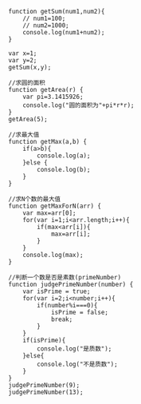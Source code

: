 	function getSum(num1,num2){
		// num1=100;
		// num2=1000;
		console.log(num1+num2);
	}

	var x=1;
	var y=2;
	getSum(x,y);

	//求圆的面积
	function getArea(r) {
		var pi=3.1415926;
		console.log("圆的面积为"+pi*r*r);
	}
	getArea(5);

	//求最大值
	function getMax(a,b) {
		if(a>b){
			console.log(a);
		}else {
			console.log(b);
		}
	}

	//求N个数的最大值
	function getMaxForN(arr) {
		var max=arr[0];
		for(var i=1;i<arr.length;i++){
			if(max<arr[i]){
				max=arr[i];
			}
		}
		console.log(max);
	}

	//判断一个数是否是素数(primeNumber)
	function judgePrimeNumber(number) {
		var isPrime = true;
		for(var i=2;i<number;i++){
			if(number%i===0){
				isPrime = false;
				break;
			}
		}
		if(isPrime){
			console.log("是质数");
		}else{
			console.log("不是质数");
		}
	}
	judgePrimeNumber(9);
	judgePrimeNumber(13);
